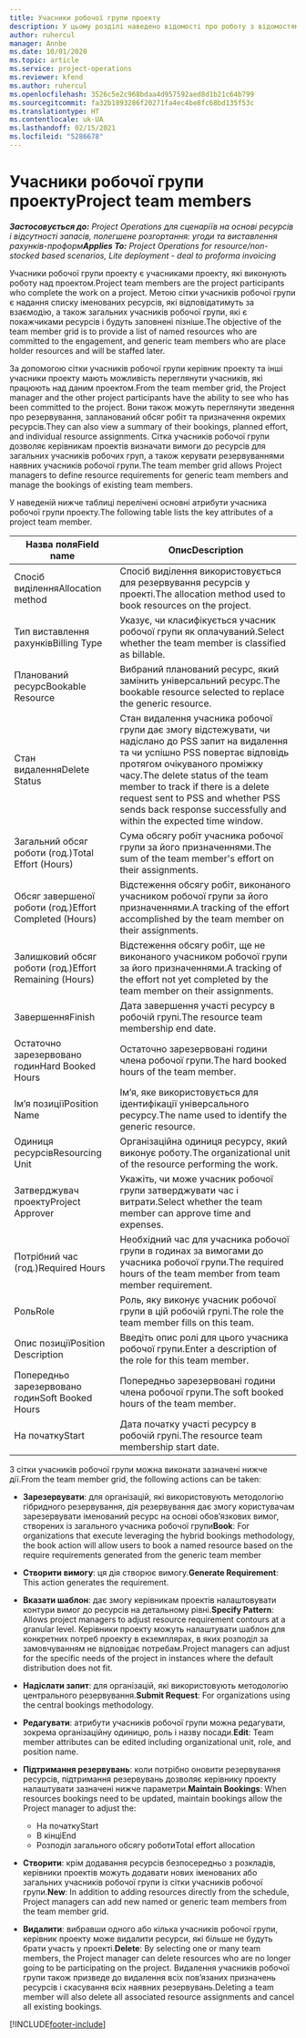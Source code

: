 ```yaml
---
title: Учасники робочої групи проекту
description: У цьому розділі наведено відомості про роботу з відомостями про учасників робочої групи, атрибути та планування проекту.
author: ruhercul
manager: Annbe
ms.date: 10/01/2020
ms.topic: article
ms.service: project-operations
ms.reviewer: kfend
ms.author: ruhercul
ms.openlocfilehash: 3526c5e2c968bdaa4d957592aed8d1b21c64b799
ms.sourcegitcommit: fa32b1893286f20271fa4ec4be8fc68bd135f53c
ms.translationtype: HT
ms.contentlocale: uk-UA
ms.lasthandoff: 02/15/2021
ms.locfileid: "5286678"
---
```

# <a name="project-team-members"></a><span data-ttu-id="dfa07-103">Учасники робочої групи проекту</span><span class="sxs-lookup"><span data-stu-id="dfa07-103">Project team members</span></span>

<span data-ttu-id="dfa07-104">_**Застосовується до:** Project Operations для сценаріїв на основі ресурсів і відсутності запасів, полегшене розгортання: угоди та виставлення рахунків-проформ_</span><span class="sxs-lookup"><span data-stu-id="dfa07-104">_**Applies To:** Project Operations for resource/non-stocked based scenarios, Lite deployment - deal to proforma invoicing_</span></span>

<span data-ttu-id="dfa07-105">Учасники робочої групи проекту є учасниками проекту, які виконують роботу над проектом.</span><span class="sxs-lookup"><span data-stu-id="dfa07-105">Project team members are the project participants who complete the work on a project.</span></span> <span data-ttu-id="dfa07-106">Метою сітки учасників робочої групи є надання списку іменованих ресурсів, які відповідатимуть за взаємодію, а також загальних учасників робочої групи, які є покажчиками ресурсів і будуть заповнені пізніше.</span><span class="sxs-lookup"><span data-stu-id="dfa07-106">The objective of the team member grid is to provide a list of named resources who are committed to the engagement, and generic team members who are place holder resources and will be staffed later.</span></span>

<span data-ttu-id="dfa07-107">За допомогою сітки учасників робочої групи керівник проекту та інші учасники проекту мають можливість переглянути учасників, які працюють над даним проектом.</span><span class="sxs-lookup"><span data-stu-id="dfa07-107">From the team member grid, the Project manager and the other project participants have the ability to see who has been committed to the project.</span></span> <span data-ttu-id="dfa07-108">Вони також можуть переглянути зведення про резервування, запланований обсяг робіт та призначення окремих ресурсів.</span><span class="sxs-lookup"><span data-stu-id="dfa07-108">They can also view a summary of their bookings, planned effort, and individual resource assignments.</span></span> <span data-ttu-id="dfa07-109">Сітка учасників робочої групи дозволяє керівникам проектів визначати вимоги до ресурсів для загальних учасників робочих груп, а також керувати резервуваннями наявних учасників робочої групи.</span><span class="sxs-lookup"><span data-stu-id="dfa07-109">The team member grid allows Project managers to define resource requirements for generic team members and manage the bookings of existing team members.</span></span>

<span data-ttu-id="dfa07-110">У наведеній нижче таблиці перелічені основні атрибути учасника робочої групи проекту.</span><span class="sxs-lookup"><span data-stu-id="dfa07-110">The following table lists the key attributes of a project team member.</span></span>

| <span data-ttu-id="dfa07-111">Назва поля</span><span class="sxs-lookup"><span data-stu-id="dfa07-111">Field name</span></span>          | <span data-ttu-id="dfa07-112">Опис</span><span class="sxs-lookup"><span data-stu-id="dfa07-112">Description</span></span>                                                                                                                                                                  |
|--------------------------|-----------------------------------------------------------------------------------------------------------------------------------------------------------------------------------|
| <span data-ttu-id="dfa07-113">Спосіб виділення</span><span class="sxs-lookup"><span data-stu-id="dfa07-113">Allocation method</span></span>        | <span data-ttu-id="dfa07-114">Спосіб виділення використовується для резервування ресурсів у проекті.</span><span class="sxs-lookup"><span data-stu-id="dfa07-114">The allocation method used to book resources on the project.</span></span>                                                                         |
| <span data-ttu-id="dfa07-115">Тип виставлення рахунків</span><span class="sxs-lookup"><span data-stu-id="dfa07-115">Billing Type</span></span>             | <span data-ttu-id="dfa07-116">Указує, чи класифікується учасник робочої групи як оплачуваний.</span><span class="sxs-lookup"><span data-stu-id="dfa07-116">Select whether the team member is classified as billable.</span></span>                                                                                                                                       |
| <span data-ttu-id="dfa07-117">Планований ресурс</span><span class="sxs-lookup"><span data-stu-id="dfa07-117">Bookable Resource</span></span>        | <span data-ttu-id="dfa07-118">Вибраний планований ресурс, який замінить універсальний ресурс.</span><span class="sxs-lookup"><span data-stu-id="dfa07-118">The bookable resource selected to replace the generic resource.</span></span>                                                                                                                   |
| <span data-ttu-id="dfa07-119">Стан видалення</span><span class="sxs-lookup"><span data-stu-id="dfa07-119">Delete Status</span></span>            | <span data-ttu-id="dfa07-120">Стан видалення учасника робочої групи дає змогу відстежувати, чи надіслано до PSS запит на видалення та чи успішно PSS повертає відповідь протягом очікуваного проміжку часу.</span><span class="sxs-lookup"><span data-stu-id="dfa07-120">The delete status of the team member to track if there is a delete request sent to PSS and whether PSS sends back response successfully and within the expected time window.</span></span> |
| <span data-ttu-id="dfa07-121">Загальний обсяг роботи (год.)</span><span class="sxs-lookup"><span data-stu-id="dfa07-121">Total Effort (Hours)</span></span>     | <span data-ttu-id="dfa07-122">Сума обсягу робіт учасника робочої групи за його призначеннями.</span><span class="sxs-lookup"><span data-stu-id="dfa07-122">The sum of the team member's effort on their assignments.</span></span>                                                                                                                         |
| <span data-ttu-id="dfa07-123">Обсяг завершеної роботи (год.)</span><span class="sxs-lookup"><span data-stu-id="dfa07-123">Effort Completed (Hours)</span></span> | <span data-ttu-id="dfa07-124">Відстеження обсягу робіт, виконаного учасником робочої групи за його призначеннями.</span><span class="sxs-lookup"><span data-stu-id="dfa07-124">A tracking of the effort accomplished by the team member on their assignments.</span></span>                                                                                           |
| <span data-ttu-id="dfa07-125">Залишковий обсяг роботи (год.)</span><span class="sxs-lookup"><span data-stu-id="dfa07-125">Effort Remaining (Hours)</span></span> | <span data-ttu-id="dfa07-126">Відстеження обсягу робіт, ще не виконаного учасником робочої групи за його призначеннями.</span><span class="sxs-lookup"><span data-stu-id="dfa07-126">A tracking of the effort not yet completed by the team member on their assignments.</span></span>                                                                                    |
| <span data-ttu-id="dfa07-127">Завершення</span><span class="sxs-lookup"><span data-stu-id="dfa07-127">Finish</span></span>                   | <span data-ttu-id="dfa07-128">Дата завершення участі ресурсу в робочій групі.</span><span class="sxs-lookup"><span data-stu-id="dfa07-128">The resource team membership end date.</span></span>                                                                                                                                            |
| <span data-ttu-id="dfa07-129">Остаточно зарезервовано годин</span><span class="sxs-lookup"><span data-stu-id="dfa07-129">Hard Booked Hours</span></span>        | <span data-ttu-id="dfa07-130">Остаточно зарезервовані години члена робочої групи.</span><span class="sxs-lookup"><span data-stu-id="dfa07-130">The hard booked hours of the team member.</span></span>                                                                                                                                                                |
| <span data-ttu-id="dfa07-131">Ім’я позиції</span><span class="sxs-lookup"><span data-stu-id="dfa07-131">Position Name</span></span>            | <span data-ttu-id="dfa07-132">Ім’я, яке використовується для ідентифікації універсального ресурсу.</span><span class="sxs-lookup"><span data-stu-id="dfa07-132">The name used to identify the generic resource.</span></span>                                                                                                                                   |
| <span data-ttu-id="dfa07-133">Одиниця ресурсів</span><span class="sxs-lookup"><span data-stu-id="dfa07-133">Resourcing Unit</span></span>          | <span data-ttu-id="dfa07-134">Організаційна одиниця ресурсу, який виконує роботу.</span><span class="sxs-lookup"><span data-stu-id="dfa07-134">The organizational unit of the resource performing the work.</span></span>                                                                                                                      |
| <span data-ttu-id="dfa07-135">Затверджувач проекту</span><span class="sxs-lookup"><span data-stu-id="dfa07-135">Project Approver</span></span>         | <span data-ttu-id="dfa07-136">Укажіть, чи може учасник робочої групи затверджувати час і витрати.</span><span class="sxs-lookup"><span data-stu-id="dfa07-136">Select whether the team member can approve time and expenses.</span></span>                                                                                                                     |
| <span data-ttu-id="dfa07-137">Потрібний час (год.)</span><span class="sxs-lookup"><span data-stu-id="dfa07-137">Required Hours</span></span>           | <span data-ttu-id="dfa07-138">Необхідний час для учасника робочої групи в годинах за вимогами до учасника робочої групи.</span><span class="sxs-lookup"><span data-stu-id="dfa07-138">The required hours of the team member from team member requirement.</span></span>                                                                                                                       |
| <span data-ttu-id="dfa07-139">Роль</span><span class="sxs-lookup"><span data-stu-id="dfa07-139">Role</span></span>                     | <span data-ttu-id="dfa07-140">Роль, яку виконує учасник робочої групи в цій робочій групі.</span><span class="sxs-lookup"><span data-stu-id="dfa07-140">The role the team member fills on this team.</span></span>                                                                                                                                |
| <span data-ttu-id="dfa07-141">Опис позиції</span><span class="sxs-lookup"><span data-stu-id="dfa07-141">Position Description</span></span>     | <span data-ttu-id="dfa07-142">Введіть опис ролі для цього учасника робочої групи.</span><span class="sxs-lookup"><span data-stu-id="dfa07-142">Enter a description of the role for this team member.</span></span>                                                                                                                             |
| <span data-ttu-id="dfa07-143">Попередньо зарезервовано годин</span><span class="sxs-lookup"><span data-stu-id="dfa07-143">Soft Booked Hours</span></span>        | <span data-ttu-id="dfa07-144">Попередньо зарезервовані години члена робочої групи.</span><span class="sxs-lookup"><span data-stu-id="dfa07-144">The soft booked hours of the team member.</span></span>                                                                                                                                                                 |
| <span data-ttu-id="dfa07-145">На початку</span><span class="sxs-lookup"><span data-stu-id="dfa07-145">Start</span></span>                    | <span data-ttu-id="dfa07-146">Дата початку участі ресурсу в робочій групі.</span><span class="sxs-lookup"><span data-stu-id="dfa07-146">The resource team membership start date.</span></span>                                                                                                                                          |

<span data-ttu-id="dfa07-147">З сітки учасників робочої групи можна виконати зазначені нижче дії.</span><span class="sxs-lookup"><span data-stu-id="dfa07-147">From the team member grid, the following actions can be taken:</span></span>

- <span data-ttu-id="dfa07-148">**Зарезервувати**: для організацій, які використовують методологію гібридного резервування, дія резервування дає змогу користувачам зарезервувати іменований ресурс на основі обов’язкових вимог, створених із загального учасника робочої групи</span><span class="sxs-lookup"><span data-stu-id="dfa07-148">**Book**: For organizations that execute leveraging the hybrid bookings methodology, the book action will allow users to book a named resource based on the require requirements generated from the generic team member</span></span>
- <span data-ttu-id="dfa07-149">**Створити вимогу**: ця дія створює вимогу.</span><span class="sxs-lookup"><span data-stu-id="dfa07-149">**Generate Requirement**: This action generates the requirement.</span></span>
- <span data-ttu-id="dfa07-150">**Вказати шаблон**: дає змогу керівникам проектів налаштовувати контури вимог до ресурсів на детальному рівні.</span><span class="sxs-lookup"><span data-stu-id="dfa07-150">**Specify Pattern**: Allows project managers to adjust resource requirement contours at a granular level.</span></span> <span data-ttu-id="dfa07-151">Керівники проекту можуть налаштувати шаблон для конкретних потреб проекту в екземплярах, в яких розподіл за замовчуванням не відповідає потребам.</span><span class="sxs-lookup"><span data-stu-id="dfa07-151">Project managers can adjust for the specific needs of the project in instances where the default distribution does not fit.</span></span>
- <span data-ttu-id="dfa07-152">**Надіслати запит**: для організацій, які використовують методологію центрального резервування.</span><span class="sxs-lookup"><span data-stu-id="dfa07-152">**Submit Request**: For organizations using the central bookings methodology.</span></span>
- <span data-ttu-id="dfa07-153">**Редагувати**: атрибути учасників робочої групи можна редагувати, зокрема організаційну одиницю, роль і назву посади.</span><span class="sxs-lookup"><span data-stu-id="dfa07-153">**Edit**: Team member attributes can be edited including organizational unit, role, and position name.</span></span>
- <span data-ttu-id="dfa07-154">**Підтримання резервувань**: коли потрібно оновити резервування ресурсів, підтримання резервувань дозволяє керівнику проекту налаштувати зазначені нижче параметри.</span><span class="sxs-lookup"><span data-stu-id="dfa07-154">**Maintain Bookings**: When resources bookings need to be updated, maintain bookings allow the Project manager to adjust the:</span></span>

    - <span data-ttu-id="dfa07-155">На початку</span><span class="sxs-lookup"><span data-stu-id="dfa07-155">Start</span></span>
    - <span data-ttu-id="dfa07-156">В кінці</span><span class="sxs-lookup"><span data-stu-id="dfa07-156">End</span></span>
    - <span data-ttu-id="dfa07-157">Розподіл загального обсягу роботи</span><span class="sxs-lookup"><span data-stu-id="dfa07-157">Total effort allocation</span></span>

- <span data-ttu-id="dfa07-158">**Створити**: крім додавання ресурсів безпосередньо з розкладів, керівники проектів можуть додавати нових іменованих або загальних учасників робочої групи із сітки учасників робочої групи.</span><span class="sxs-lookup"><span data-stu-id="dfa07-158">**New**: In addition to adding resources directly from the schedule, Project managers can add new named or generic team members from the team member grid.</span></span>
- <span data-ttu-id="dfa07-159">**Видалити**: вибравши одного або кілька учасників робочої групи, керівник проекту може видалити ресурси, які більше не будуть брати участь у проекті.</span><span class="sxs-lookup"><span data-stu-id="dfa07-159">**Delete**: By selecting one or many team members, the Project manager can delete resources who are no longer going to be participating on the project.</span></span> <span data-ttu-id="dfa07-160">Видалення учасників робочої групи також призведе до видалення всіх пов’язаних призначень ресурсів і скасування всіх наявних резервувань.</span><span class="sxs-lookup"><span data-stu-id="dfa07-160">Deleting a team member will also delete all associated resource assignments and  cancel all existing bookings.</span></span>


[!INCLUDE[footer-include](../includes/footer-banner.md)]